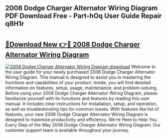 ## 2008 Dodge Charger Alternator Wiring Diagram PDF Download Free - Part-hOq User Guide Repair q8H1r

# <h2><a href="http://dfp4fbw.blite.top/?on=2008+Dodge+Charger+Alternator+Wiring+Diagram">🔗Download New 👉🔴 2008 Dodge Charger Alternator Wiring Diagram</a></h2>

[![2008 Dodge Charger Alternator Wiring Diagram download](https://i.imgur.com/lujVjoI.png)](http://dfp4fbw.blite.top/?on=2008+Dodge+Charger+Alternator+Wiring+Diagram)
Welcome to the user guide for your newly purchased 2008 Dodge Charger Alternator Wiring Diagram. This manual is designed to assist you in mastering the functions and capabilities of your product. Inside, you will find detailed information on features, setup, usage, maintenance, and problem-solving. Before using your 2008 Dodge Charger Alternator Wiring Diagram, please familiarize yourself with its functions and features by reading this user manual. It includes clear instructions for installation, setup, and operation, as well as troubleshooting tips for common issues. With features like list of features, your new 2008 Dodge Charger Alternator Wiring Diagram is designed to maximize productivity and efficiency. We're Here to Help You Every Step of the Way 2008 Dodge Charger Alternator Wiring Diagram. Our customer support team is available throughout your journey.

